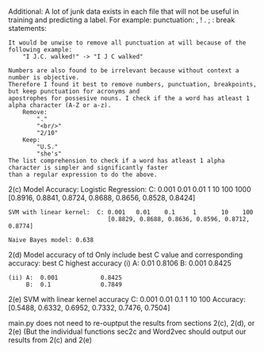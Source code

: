 Additional:
    A lot of junk data exists in each file that will not be useful in training and predicting a label.
    For example:
        punctuation: , ! . ; :
        break statements: <br/>

    It would be unwise to remove all punctuation at will because of the following example:
        "I J.C. walked!" -> "I J C walked"

    Numbers are also found to be irrelevant because without context a number is objective.
    Therefore I found it best to remove numbers, punctuation, breakpoints, but keep punctuation for acronyms and
    apostrophes for possesive nouns. I check if the a word has atleast 1 alpha character (A-Z or a-z).
        Remove:
            "."
            "<br/>"
            "2/10"
        Keep:
            "U.S."
            "she's"
    The list comprehension to check if a word has atleast 1 alpha character is simpler and significantly faster
    than a regular expression to do the above.

2(c) Model Accuracy:
    Logistic Regression:      C: 0.001   0.01   0.01     1      10    100    1000
                                [0.8916, 0.8841, 0.8724, 0.8688, 0.8656, 0.8528, 0.8424]

    SVM with linear kernel:  C: 0.001   0.01    0.1     1       10    100
                                [0.8829, 0.8688, 0.8636, 0.8596, 0.8712, 0.8774]

    Naive Bayes model: 0.638

2(d) Model accuracy of td Only include best C value and corresponding accuracy:
             best C      highest accuracy
    (i)  A:  0.01             0.8106
         B:  0.001            0.8425

    (ii) A:  0.001            0.8425
         B:  0.1              0.7849

2(e) SVM with linear kernel accuracy
         C:      0.001   0.01    0.1      1       10     100
    Accuracy:  [0.5488, 0.6332, 0.6952, 0.7332, 0.7476, 0.7504]


main.py does not need to re-ouptput the results from sections 2(c), 2(d), or 2(e)
(But the individual functions sec2c and Word2vec should output our results from 2(c) and 2(e)
